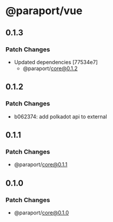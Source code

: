 # @paraport/vue

## 0.1.3

### Patch Changes

- Updated dependencies [77534e7]
  - @paraport/core@0.1.2

## 0.1.2

### Patch Changes

- b062374: add polkadot api to external

## 0.1.1

### Patch Changes

- @paraport/core@0.1.1

## 0.1.0

### Patch Changes

- @paraport/core@0.1.0
